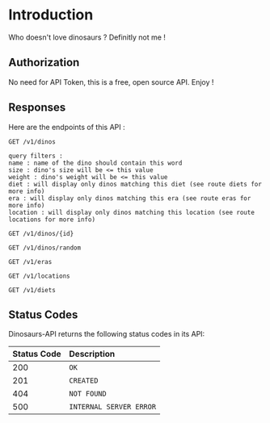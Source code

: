 # Introduction

Who doesn't love dinosaurs ?
Definitly not me !

## Authorization

No need for API Token, this is a free, open source API. Enjoy !

## Responses

Here are the endpoints of this API :

```http
GET /v1/dinos

query filters :
name : name of the dino should contain this word
size : dino's size will be <= this value
weight : dino's weight will be <= this value
diet : will display only dinos matching this diet (see route diets for more info)
era : will display only dinos matching this era (see route eras for more info)
location : will display only dinos matching this location (see route locations for more info)
```

```http
GET /v1/dinos/{id}
```

```http
GET /v1/dinos/random
```

```http
GET /v1/eras
```

```http
GET /v1/locations
```

```http
GET /v1/diets
```

## Status Codes

Dinosaurs-API returns the following status codes in its API:

| Status Code | Description             |
| :---------- | :---------------------- |
| 200         | `OK`                    |
| 201         | `CREATED`               |
| 404         | `NOT FOUND`             |
| 500         | `INTERNAL SERVER ERROR` |
